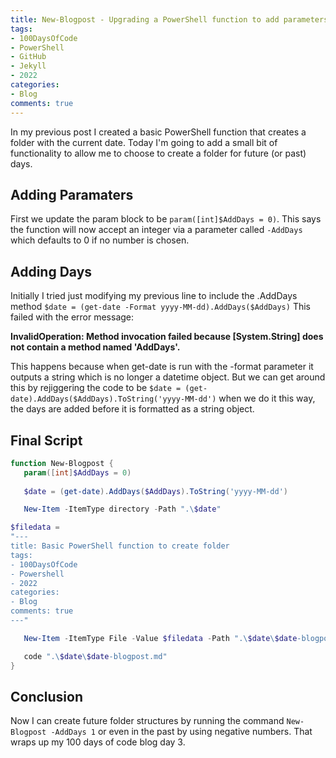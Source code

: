 ```yaml
---
title: New-Blogpost - Upgrading a PowerShell function to add parameters
tags:
- 100DaysOfCode
- PowerShell
- GitHub
- Jekyll
- 2022
categories:
- Blog
comments: true
---
```


In my previous post I created a basic PowerShell function that creates a folder with the current date.  Today I'm going to add a small bit of functionality to allow me to choose to create a folder for future (or past) days.

## Adding Paramaters

First we update the param block to be
`param([int]$AddDays = 0)`. This says the function will now accept an integer via a parameter called `-AddDays` which defaults to 0 if no number is chosen.

## Adding Days

Initially I tried just modifying my previous line to include the .AddDays method `$date = (get-date -Format yyyy-MM-dd).AddDays($AddDays)` This failed with the error message:

 **InvalidOperation: Method invocation failed because [System.String] does not contain a method named 'AddDays'.**

 This happens because when get-date is run with the -format parameter it outputs a string which is no longer a datetime object.  But we can get around this by rejiggering the code to be `$date = (get-date).AddDays($AddDays).ToString('yyyy-MM-dd')` when we do it this way, the days are added before it is formatted as a string object.

## Final Script

 ```powershell
function New-Blogpost {
    param([int]$AddDays = 0)
    
    $date = (get-date).AddDays($AddDays).ToString('yyyy-MM-dd')

    New-Item -ItemType directory -Path ".\$date"

$filedata = 
"---
title: Basic PowerShell function to create folder
tags:
- 100DaysOfCode
- Powershell
- 2022
categories:
- Blog
comments: true
---"

    New-Item -ItemType File -Value $filedata -Path ".\$date\$date-blogpost.md"

    code ".\$date\$date-blogpost.md"
}
 ```

## Conclusion

Now I can create future folder structures by running the command `New-Blogpost -AddDays 1` or even in the past by using negative numbers. That wraps up my 100 days of code blog day 3.
